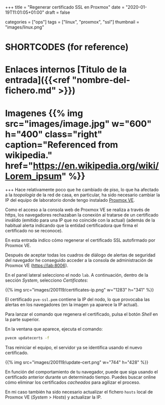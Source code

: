 +++
title = "Regenerar certificado SSL en Proxmox"
date = "2020-01-19T11:01:05+01:00"
draft = false

categories = ["ops"]
tags = ["linux", "proxmox", "ssl"]
thumbnail = "images/linux.png"

# SHORTCODES (for reference)

# Enlaces internos [Titulo de la entrada]({{<ref "nombre-del-fichero.md" >}})

# Imagenes {{% img src="images/image.jpg" w="600" h="400" class="right" caption="Referenced from wikipedia." href="https://en.wikipedia.org/wiki/Lorem_ipsum" %}}
+++
Hace relativamente poco que he cambiado de piso, lo que ha afectado a la *toopología* de la red de casa, en particular, ha sido necesario cambiar la IP del equipo de laboratorio donde tengo instalado [Proxmox VE](https://www.proxmox.com/en/).

Como el acceso a la consola web de Proxmox VE se realiza a través de https, los navegadores rechazaban la conexión al tratarse de un certificado inválido (emitido para una IP que no coincide con la actual) (además de la habitual alerta indicando que la entidad certificadora que firma el certificado no se reconoce).

En esta entrada indico cómo regenerar el certificado SSL autofirmado por Proxmox VE.
<!--more-->

Después de aceptar todas los cuadros de diálogo de alertas de seguridad del navegador he conseguido acceder a la consola de administración de Proxmox VE ([https://lab:8006](https://lab:8006)).

En el panel lateral selecciono el nodo `lab`. A continuación, dentro de la sección *System*, selecciono *Certificates*:

{{% img src="images/200119/certificates-ip.png" w="1283" h="341" %}}

El certificado `pve-ssl.pem` contiene la IP del nodo, lo que provocaba las alertas en los navegadores (en la imagen ya aparece la IP actual).

Para lanzar el comando que regenera el certificado, pulsa el botón *Shell* en la parte superior.

En la ventana que aparece, ejecuta el comando:

```bash
pvecm updatecerts -f
```

Tras reiniciar el equipo, el servidor ya se identifica usando el nuevo certificado.

{{% img src="images/200119/update-cert.png" w="744" h="428" %}}

En función del comportamiento de tu navegador, puede que siga usando el certificado anterior durante un determinado tiempo. Puedes buscar online cómo eliminar los certificados *cacheados* para agilizar el proceso.

En mi caso también ha sido necesario actualizar el fichero `hosts` local de Proxmox VE (*System* > *Hosts*) y actualizar la IP.
